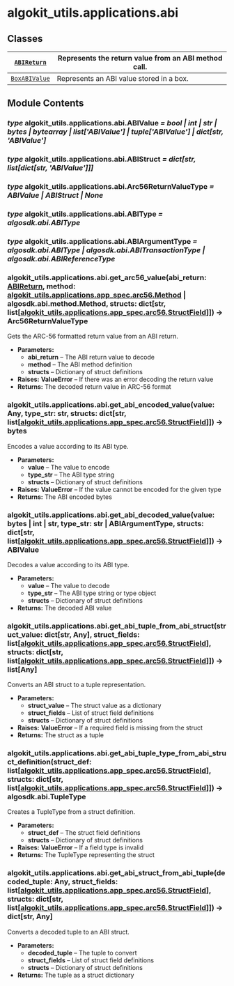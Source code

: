 # algokit_utils.applications.abi

## Classes

| [`ABIReturn`](ABIReturn.md#algokit_utils.applications.abi.ABIReturn)       | Represents the return value from an ABI method call.   |
|----------------------------------------------------------------------------|--------------------------------------------------------|
| [`BoxABIValue`](BoxABIValue.md#algokit_utils.applications.abi.BoxABIValue) | Represents an ABI value stored in a box.               |

## Module Contents

### *type* algokit_utils.applications.abi.ABIValue *= bool | int | str | bytes | bytearray | list['ABIValue'] | tuple['ABIValue'] | dict[str, 'ABIValue']*

### *type* algokit_utils.applications.abi.ABIStruct *= dict[str, list[dict[str, 'ABIValue']]]*

### *type* algokit_utils.applications.abi.Arc56ReturnValueType *= ABIValue | ABIStruct | None*

### *type* algokit_utils.applications.abi.ABIType *= algosdk.abi.ABIType*

### *type* algokit_utils.applications.abi.ABIArgumentType *= algosdk.abi.ABIType | algosdk.abi.ABITransactionType | algosdk.abi.ABIReferenceType*

### algokit_utils.applications.abi.get_arc56_value(abi_return: [ABIReturn](ABIReturn.md#algokit_utils.applications.abi.ABIReturn), method: [algokit_utils.applications.app_spec.arc56.Method](../app_spec/arc56/Method.md#algokit_utils.applications.app_spec.arc56.Method) | algosdk.abi.method.Method, structs: dict[str, list[[algokit_utils.applications.app_spec.arc56.StructField](../app_spec/arc56/StructField.md#algokit_utils.applications.app_spec.arc56.StructField)]]) → Arc56ReturnValueType

Gets the ARC-56 formatted return value from an ABI return.

* **Parameters:**
  * **abi_return** – The ABI return value to decode
  * **method** – The ABI method definition
  * **structs** – Dictionary of struct definitions
* **Raises:**
  **ValueError** – If there was an error decoding the return value
* **Returns:**
  The decoded return value in ARC-56 format

### algokit_utils.applications.abi.get_abi_encoded_value(value: Any, type_str: str, structs: dict[str, list[[algokit_utils.applications.app_spec.arc56.StructField](../app_spec/arc56/StructField.md#algokit_utils.applications.app_spec.arc56.StructField)]]) → bytes

Encodes a value according to its ABI type.

* **Parameters:**
  * **value** – The value to encode
  * **type_str** – The ABI type string
  * **structs** – Dictionary of struct definitions
* **Raises:**
  **ValueError** – If the value cannot be encoded for the given type
* **Returns:**
  The ABI encoded bytes

### algokit_utils.applications.abi.get_abi_decoded_value(value: bytes | int | str, type_str: str | ABIArgumentType, structs: dict[str, list[[algokit_utils.applications.app_spec.arc56.StructField](../app_spec/arc56/StructField.md#algokit_utils.applications.app_spec.arc56.StructField)]]) → ABIValue

Decodes a value according to its ABI type.

* **Parameters:**
  * **value** – The value to decode
  * **type_str** – The ABI type string or type object
  * **structs** – Dictionary of struct definitions
* **Returns:**
  The decoded ABI value

### algokit_utils.applications.abi.get_abi_tuple_from_abi_struct(struct_value: dict[str, Any], struct_fields: list[[algokit_utils.applications.app_spec.arc56.StructField](../app_spec/arc56/StructField.md#algokit_utils.applications.app_spec.arc56.StructField)], structs: dict[str, list[[algokit_utils.applications.app_spec.arc56.StructField](../app_spec/arc56/StructField.md#algokit_utils.applications.app_spec.arc56.StructField)]]) → list[Any]

Converts an ABI struct to a tuple representation.

* **Parameters:**
  * **struct_value** – The struct value as a dictionary
  * **struct_fields** – List of struct field definitions
  * **structs** – Dictionary of struct definitions
* **Raises:**
  **ValueError** – If a required field is missing from the struct
* **Returns:**
  The struct as a tuple

### algokit_utils.applications.abi.get_abi_tuple_type_from_abi_struct_definition(struct_def: list[[algokit_utils.applications.app_spec.arc56.StructField](../app_spec/arc56/StructField.md#algokit_utils.applications.app_spec.arc56.StructField)], structs: dict[str, list[[algokit_utils.applications.app_spec.arc56.StructField](../app_spec/arc56/StructField.md#algokit_utils.applications.app_spec.arc56.StructField)]]) → algosdk.abi.TupleType

Creates a TupleType from a struct definition.

* **Parameters:**
  * **struct_def** – The struct field definitions
  * **structs** – Dictionary of struct definitions
* **Raises:**
  **ValueError** – If a field type is invalid
* **Returns:**
  The TupleType representing the struct

### algokit_utils.applications.abi.get_abi_struct_from_abi_tuple(decoded_tuple: Any, struct_fields: list[[algokit_utils.applications.app_spec.arc56.StructField](../app_spec/arc56/StructField.md#algokit_utils.applications.app_spec.arc56.StructField)], structs: dict[str, list[[algokit_utils.applications.app_spec.arc56.StructField](../app_spec/arc56/StructField.md#algokit_utils.applications.app_spec.arc56.StructField)]]) → dict[str, Any]

Converts a decoded tuple to an ABI struct.

* **Parameters:**
  * **decoded_tuple** – The tuple to convert
  * **struct_fields** – List of struct field definitions
  * **structs** – Dictionary of struct definitions
* **Returns:**
  The tuple as a struct dictionary
